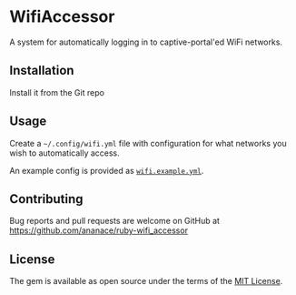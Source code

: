 # WifiAccessor

A system for automatically logging in to captive-portal'ed WiFi networks.

## Installation

Install it from the Git repo

## Usage

Create a `~/.config/wifi.yml` file with configuration for what networks you wish to automatically access.

An example config is provided as [`wifi.example.yml`](wifi.example.yml).


## Contributing

Bug reports and pull requests are welcome on GitHub at https://github.com/ananace/ruby-wifi_accessor

## License

The gem is available as open source under the terms of the [MIT License](https://opensource.org/licenses/MIT).
